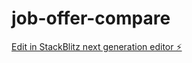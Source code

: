 # job-offer-compare

[Edit in StackBlitz next generation editor ⚡️](https://stackblitz.com/~/github.com/jmsbell/job-offer-compare)